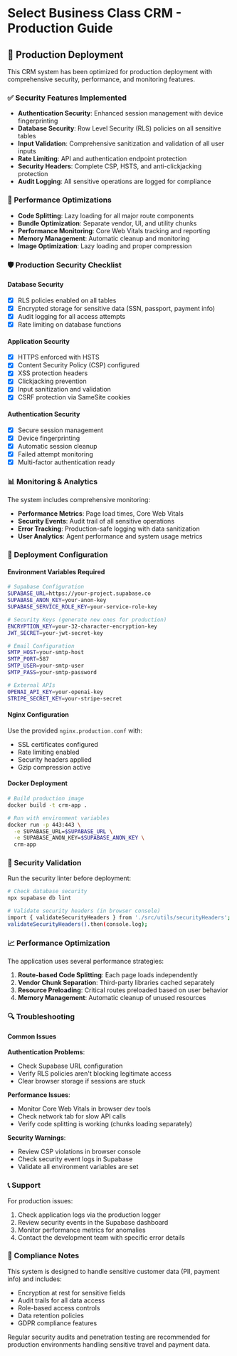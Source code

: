 # Select Business Class CRM - Production Guide

## 🚀 Production Deployment

This CRM system has been optimized for production deployment with comprehensive security, performance, and monitoring features.

### ✅ Security Features Implemented

- **Authentication Security**: Enhanced session management with device fingerprinting
- **Database Security**: Row Level Security (RLS) policies on all sensitive tables
- **Input Validation**: Comprehensive sanitization and validation of all user inputs
- **Rate Limiting**: API and authentication endpoint protection
- **Security Headers**: Complete CSP, HSTS, and anti-clickjacking protection
- **Audit Logging**: All sensitive operations are logged for compliance

### 🎯 Performance Optimizations

- **Code Splitting**: Lazy loading for all major route components
- **Bundle Optimization**: Separate vendor, UI, and utility chunks
- **Performance Monitoring**: Core Web Vitals tracking and reporting
- **Memory Management**: Automatic cleanup and monitoring
- **Image Optimization**: Lazy loading and proper compression

### 🛡️ Production Security Checklist

#### Database Security
- [x] RLS policies enabled on all tables
- [x] Encrypted storage for sensitive data (SSN, passport, payment info)
- [x] Audit logging for all access attempts
- [x] Rate limiting on database functions

#### Application Security  
- [x] HTTPS enforced with HSTS
- [x] Content Security Policy (CSP) configured
- [x] XSS protection headers
- [x] Clickjacking prevention
- [x] Input sanitization and validation
- [x] CSRF protection via SameSite cookies

#### Authentication Security
- [x] Secure session management
- [x] Device fingerprinting
- [x] Automatic session cleanup
- [x] Failed attempt monitoring
- [x] Multi-factor authentication ready

### 📊 Monitoring & Analytics

The system includes comprehensive monitoring:

- **Performance Metrics**: Page load times, Core Web Vitals
- **Security Events**: Audit trail of all sensitive operations  
- **Error Tracking**: Production-safe logging with data sanitization
- **User Analytics**: Agent performance and system usage metrics

### 🔧 Deployment Configuration

#### Environment Variables Required

```bash
# Supabase Configuration
SUPABASE_URL=https://your-project.supabase.co
SUPABASE_ANON_KEY=your-anon-key
SUPABASE_SERVICE_ROLE_KEY=your-service-role-key

# Security Keys (generate new ones for production)
ENCRYPTION_KEY=your-32-character-encryption-key
JWT_SECRET=your-jwt-secret-key

# Email Configuration
SMTP_HOST=your-smtp-host
SMTP_PORT=587
SMTP_USER=your-smtp-user
SMTP_PASS=your-smtp-password

# External APIs
OPENAI_API_KEY=your-openai-key
STRIPE_SECRET_KEY=your-stripe-secret
```

#### Nginx Configuration

Use the provided `nginx.production.conf` with:
- SSL certificates configured
- Rate limiting enabled
- Security headers applied
- Gzip compression active

#### Docker Deployment

```bash
# Build production image
docker build -t crm-app .

# Run with environment variables
docker run -p 443:443 \
  -e SUPABASE_URL=$SUPABASE_URL \
  -e SUPABASE_ANON_KEY=$SUPABASE_ANON_KEY \
  crm-app
```

### 🧪 Security Validation

Run the security linter before deployment:

```bash
# Check database security
npx supabase db lint

# Validate security headers (in browser console)
import { validateSecurityHeaders } from './src/utils/securityHeaders';
validateSecurityHeaders().then(console.log);
```

### 📈 Performance Optimization

The application uses several performance strategies:

1. **Route-based Code Splitting**: Each page loads independently
2. **Vendor Chunk Separation**: Third-party libraries cached separately
3. **Resource Preloading**: Critical routes preloaded based on user behavior
4. **Memory Management**: Automatic cleanup of unused resources

### 🔍 Troubleshooting

#### Common Issues

**Authentication Problems**:
- Check Supabase URL configuration
- Verify RLS policies aren't blocking legitimate access
- Clear browser storage if sessions are stuck

**Performance Issues**:
- Monitor Core Web Vitals in browser dev tools
- Check network tab for slow API calls
- Verify code splitting is working (chunks loading separately)

**Security Warnings**:
- Review CSP violations in browser console
- Check security event logs in Supabase
- Validate all environment variables are set

### 📞 Support

For production issues:
1. Check application logs via the production logger
2. Review security events in the Supabase dashboard
3. Monitor performance metrics for anomalies
4. Contact the development team with specific error details

### 🔐 Compliance Notes

This system is designed to handle sensitive customer data (PII, payment info) and includes:
- Encryption at rest for sensitive fields
- Audit trails for all data access
- Role-based access controls
- Data retention policies
- GDPR compliance features

Regular security audits and penetration testing are recommended for production environments handling sensitive travel and payment data.